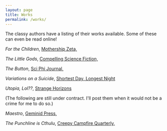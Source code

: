 ```yaml
---
layout: page
title: Works
permalink: /works/
---
```


The classy authors have a listing of their works available. Some of these can even be read online!

*For the Children*, [Mothership Zeta,](http://mothershipzeta.org/2016/09/30/for-the-children-by-jamie-wahls/)

*The Little Gods*, [Compelling Science Fiction,](https://smile.amazon.com/dp/B01MSVLVE4)

*The Button*, [Sci Phi Journal,](http://www.sciphijournal.com/the-button-by-jamie-wahls/)

*Variations on a Suicide*, [Shortest Day, Longest Night](https://www.youtube.com/watch?v=RCS3G-h9aI8)

*Utopia, Lol??*, [Strange Horizons](http://strangehorizons.com/fiction/utopia-lol/)


(The following are still under contract. I'll post them when it would not be a crime for me to do so.)


*Maestro*, [Geminid Press,](https://www.amazon.com/Night-Lights-Anthology-Fiction-Conspiracy-ebook/dp/B01BUL411Q)

*The Punchline is Cthulu*, [Creepy Campfire Quarterly,](https://www.amazon.com/Creepy-Campfire-Quarterly-Jennifer-Word-ebook/dp/B01M3QSFAL/ref=tmm_kin_swatch_0?_encoding=UTF8&qid=1478832390&sr=1-1)
